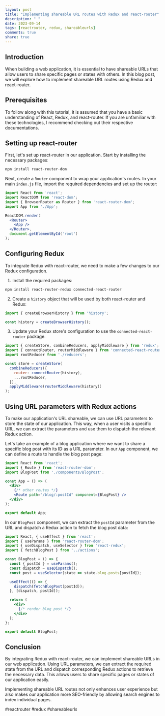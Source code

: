 ```yaml
---
layout: post
title: "Implementing shareable URL routes with Redux and react-router"
description: " "
date: 2023-09-14
tags: [reactrouter, redux, shareableurls]
comments: true
share: true
---
```


## Introduction

When building a web application, it is essential to have shareable URLs that allow users to share specific pages or states with others. In this blog post, we will explore how to implement shareable URL routes using Redux and react-router.

## Prerequisites

To follow along with this tutorial, it is assumed that you have a basic understanding of React, Redux, and react-router. If you are unfamiliar with these technologies, I recommend checking out their respective documentations.

## Setting up react-router

First, let's set up react-router in our application. Start by installing the necessary packages:

```jsx
npm install react-router-dom
```

Next, create a `Router` component to wrap your application's routes. In your main `index.js` file, import the required dependencies and set up the router:

```jsx
import React from 'react';
import ReactDOM from 'react-dom';
import { BrowserRouter as Router } from 'react-router-dom';
import App from './App';

ReactDOM.render(
  <Router>
    <App />
  </Router>,
  document.getElementById('root')
);
```

## Configuring Redux

To integrate Redux with react-router, we need to make a few changes to our Redux configuration.

1. Install the required packages:

```jsx
npm install react-router-redux connected-react-router
```

2. Create a `history` object that will be used by both react-router and Redux:

```jsx
import { createBrowserHistory } from 'history';

const history = createBrowserHistory();
```

3. Update your Redux store's configuration to use the `connected-react-router` package:

```jsx
import { createStore, combineReducers, applyMiddleware } from 'redux';
import { connectRouter, routerMiddleware } from 'connected-react-router';
import rootReducer from './reducers';

const store = createStore(
  combineReducers({
    router: connectRouter(history),
    ...rootReducer,
  }),
  applyMiddleware(routerMiddleware(history))
);
```

## Using URL parameters with Redux actions

To make our application's URL shareable, we can use URL parameters to store the state of our application. This way, when a user visits a specific URL, we can extract the parameters and use them to dispatch the relevant Redux action.

Let's take an example of a blog application where we want to share a specific blog post with its ID as a URL parameter. In our `App` component, we can define a route to handle the blog post page:

```jsx
import React from 'react';
import { Route } from 'react-router-dom';
import BlogPost from './components/BlogPost';

const App = () => (
  <div>
    {/* other routes */}
    <Route path="/blog/:postId" component={BlogPost} />
  </div>
);

export default App;
```

In our `BlogPost` component, we can extract the `postId` parameter from the URL and dispatch a Redux action to fetch the blog post data:

```jsx
import React, { useEffect } from 'react';
import { useParams } from 'react-router-dom';
import { useDispatch, useSelector } from 'react-redux';
import { fetchBlogPost } from '../actions';

const BlogPost = () => {
  const { postId } = useParams();
  const dispatch = useDispatch();
  const post = useSelector(state => state.blog.posts[postId]);

  useEffect(() => {
    dispatch(fetchBlogPost(postId));
  }, [dispatch, postId]);

  return (
    <div>
      {/* render blog post */}
    </div>
  );
};

export default BlogPost;
```

## Conclusion

By integrating Redux with react-router, we can implement shareable URLs in our web application. Using URL parameters, we can extract the required state from the URL and dispatch corresponding Redux actions to retrieve the necessary data. This allows users to share specific pages or states of our application easily.

Implementing shareable URL routes not only enhances user experience but also makes our application more SEO-friendly by allowing search engines to index individual pages.

#reactrouter #redux #shareableurls